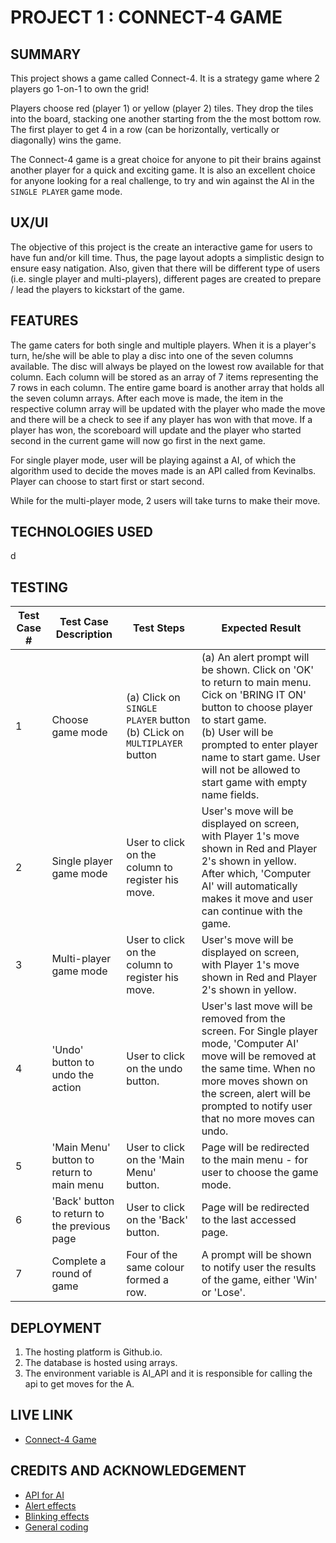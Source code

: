 # PROJECT 1 : CONNECT-4 GAME

## SUMMARY

This project shows a game called Connect-4. It is a strategy game where 2 players go 1-on-1 to own the grid!

Players choose red (player 1) or yellow (player 2) tiles. They drop the tiles into the board, stacking one another starting from the the most bottom row. The first player to get 4 in a row (can be horizontally, vertically or diagonally) wins the game.

The Connect-4 game is a great choice for anyone to pit their brains against another player for a quick and exciting game. It is also an excellent choice for anyone looking for a real challenge, to try and win against the AI in the `SINGLE PLAYER` game mode.

## UX/UI

The objective of this project is the create an interactive game for users to have fun and/or kill time. Thus, the page layout adopts a simplistic design to ensure easy natigation. Also, given that there will be different type of users (i.e. single player and multi-players), different pages are created to prepare / lead the players to kickstart of the game.

## FEATURES

The game caters for both single and multiple players. When it is a player's turn, he/she will be able to play a disc into one of the seven columns available. The disc will always be played on the lowest row available for that column. Each column will be stored as an array of 7 items representing the 7 rows in each column. The entire game board is another array that holds all the seven column arrays. After each move is made, the item in the respective column array will be updated with the player who made the move and there will be a check to see if any player has won with that move. If a player has won, the scoreboard will update and the player who started second in the current game will now go first in the next game.

For single player mode, user will be playing against a AI, of which the algorithm used to decide the moves made is an API called from Kevinalbs. Player can choose to start first or start second.

While for the multi-player mode, 2 users will take turns to make their move.

## TECHNOLOGIES USED

d

## TESTING

| Test Case # | Test Case Description                        | Test Steps                                                                 | Expected Result                                                                                                                                                                                                                                                         |
| ----------- | -------------------------------------------- | -------------------------------------------------------------------------- | ----------------------------------------------------------------------------------------------------------------------------------------------------------------------------------------------------------------------------------------------------------------------- |
| 1           | Choose game mode                             | (a) Click on `SINGLE PLAYER` button <br> (b) CLick on `MULTIPLAYER` button | (a) An alert prompt will be shown. Click on 'OK' to return to main menu. Cick on 'BRING IT ON' button to choose player to start game. <br> (b) User will be prompted to enter player name to start game. User will not be allowed to start game with empty name fields. |
| 2           | Single player game mode                      | User to click on the column to register his move.                          | User's move will be displayed on screen, with Player 1's move shown in Red and Player 2's shown in yellow. After which, 'Computer AI' will automatically makes it move and user can continue with the game.                                                             |
| 3           | Multi-player game mode                       | User to click on the column to register his move.                          | User's move will be displayed on screen, with Player 1's move shown in Red and Player 2's shown in yellow.                                                                                                                                                              |
| 4           | 'Undo' button to undo the action             | User to click on the undo button.                                          | User's last move will be removed from the screen. For Single player mode, 'Computer AI' move will be removed at the same time. When no more moves shown on the screen, alert will be prompted to notify user that no more moves can undo.                               |
| 5           | 'Main Menu' button to return to main menu    | User to click on the 'Main Menu' button.                                   | Page will be redirected to the main menu - for user to choose the game mode.                                                                                                                                                                                            |
| 6           | 'Back' button to return to the previous page | User to click on the 'Back' button.                                        | Page will be redirected to the last accessed page.                                                                                                                                                                                                                      |
| 7           | Complete a round of game                     | Four of the same colour formed a row.                                      | A prompt will be shown to notify user the results of the game, either 'Win' or 'Lose'.                                                                                                                                                                                  |

## DEPLOYMENT

1. The hosting platform is Github.io.
2. The database is hosted using arrays.
3. The environment variable is AI_API and it is responsible for calling the api to get moves for the A.

## LIVE LINK

- [Connect-4 Game](https://wilsonlim96.github.io/)

## CREDITS AND ACKNOWLEDGEMENT

- [API for AI](https://kevinalbs.com/connect4/back-end/index.php/)
- [Alert effects](https://cdn.jsdelivr.net/npm/sweetalert2@11)
- [Blinking effects](https://linuxhint.com/how-to-make-blinking-flashing-text-with-css/)
- [General coding](https://www.w3schools.com/)
